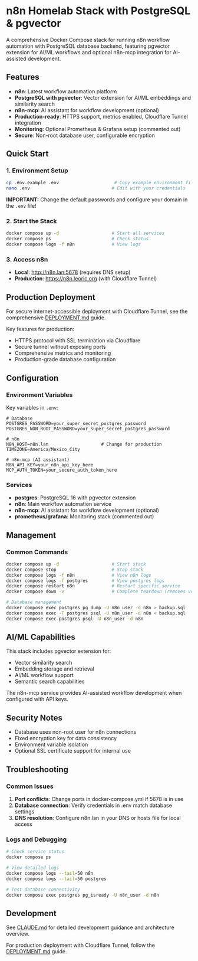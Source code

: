 <!-- @format -->

# n8n Homelab Stack with PostgreSQL & pgvector

A comprehensive Docker Compose stack for running n8n workflow automation with PostgreSQL database backend, featuring pgvector extension for AI/ML workflows and optional n8n-mcp integration for AI-assisted development.

## Features

- **n8n**: Latest workflow automation platform
- **PostgreSQL with pgvector**: Vector extension for AI/ML embeddings and similarity search
- **n8n-mcp**: AI assistant for workflow development (optional)
- **Production-ready**: HTTPS support, metrics enabled, Cloudflare Tunnel integration
- **Monitoring**: Optional Prometheus & Grafana setup (commented out)
- **Secure**: Non-root database user, configurable encryption

## Quick Start

### 1. Environment Setup

```bash
cp .env.example .env                     # Copy example environment file
nano .env                               # Edit with your credentials
```

**IMPORTANT:** Change the default passwords and configure your domain in the `.env` file!

### 2. Start the Stack

```bash
docker compose up -d                    # Start all services
docker compose ps                       # Check status
docker compose logs -f n8n              # View logs
```

### 3. Access n8n

- **Local**: http://n8n.lan:5678 (requires DNS setup)
- **Production**: https://n8n.leoric.org (with Cloudflare Tunnel)

## Production Deployment

For secure internet-accessible deployment with Cloudflare Tunnel, see the comprehensive [DEPLOYMENT.md](DEPLOYMENT.md) guide.

Key features for production:
- HTTPS protocol with SSL termination via Cloudflare
- Secure tunnel without exposing ports
- Comprehensive metrics and monitoring
- Production-grade database configuration

## Configuration

### Environment Variables

Key variables in `.env`:

```env
# Database
POSTGRES_PASSWORD=your_super_secret_postgres_password
POSTGRES_NON_ROOT_PASSWORD=your_super_secret_postgres_password

# n8n
N8N_HOST=n8n.lan                    # Change for production
TIMEZONE=America/Mexico_City

# n8n-mcp (AI assistant)
N8N_API_KEY=your_n8n_api_key_here
MCP_AUTH_TOKEN=your_secure_auth_token_here
```

### Services

- **postgres**: PostgreSQL 16 with pgvector extension
- **n8n**: Main workflow automation service
- **n8n-mcp**: AI assistant for workflow development (optional)
- **prometheus/grafana**: Monitoring stack (commented out)

## Management

### Common Commands

```bash
docker compose up -d                    # Start stack
docker compose stop                     # Stop stack
docker compose logs -f n8n              # View n8n logs
docker compose logs -f postgres         # View postgres logs
docker compose restart n8n              # Restart specific service
docker compose down -v                  # Complete teardown (removes volumes)

# Database management
docker compose exec postgres pg_dump -U n8n_user -d n8n > backup.sql           # Backup
docker compose exec -T postgres psql -U n8n_user -d n8n < backup.sql           # Restore
docker compose exec postgres psql -U n8n_user -d n8n                           # Access database
```

## AI/ML Capabilities

This stack includes pgvector extension for:
- Vector similarity search
- Embedding storage and retrieval
- AI/ML workflow support
- Semantic search capabilities

The n8n-mcp service provides AI-assisted workflow development when configured with API keys.

## Security Notes

- Database uses non-root user for n8n connections
- Fixed encryption key for data consistency
- Environment variable isolation
- Optional SSL certificate support for internal use

## Troubleshooting

### Common Issues

1. **Port conflicts**: Change ports in docker-compose.yml if 5678 is in use
2. **Database connection**: Verify credentials in .env match database settings
3. **DNS resolution**: Configure n8n.lan in your DNS or hosts file for local access

### Logs and Debugging

```bash
# Check service status
docker compose ps

# View detailed logs
docker compose logs --tail=50 n8n
docker compose logs --tail=50 postgres

# Test database connectivity
docker compose exec postgres pg_isready -U n8n_user -d n8n
```

## Development

See [CLAUDE.md](CLAUDE.md) for detailed development guidance and architecture overview.

For production deployment with Cloudflare Tunnel, follow the [DEPLOYMENT.md](DEPLOYMENT.md) guide.
